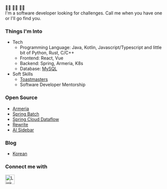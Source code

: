 👨‍💻 👨‍💻 👨‍💻 <br> 
I'm a software developer looking for challenges. Call me when you have one or I'll go find you. 

### Things I'm Into 
- Tech 
    - Programming Language: Java, Kotlin, Javascript/Typescript and little bit of Python, Rust, C/C++
    - Frontend: React, Vue
    - Backend: Spring, Armeria, K8s
    - Database: [MySQL](https://code-run.tistory.com/category/Database/DBA%EA%B8%89%20%EA%B0%9C%EB%B0%9C%EC%9E%90%EB%A1%9C)
- Soft Skills
    - [Toastmasters](https://www.toastmasters.org/Find-a-Club/05820825-05820825)
    - Software Developer Mentorship       

### Open Source
- [Armeria](https://github.com/line/armeria/pulls?q=author%3Aseonwoo960000+)
- [Spring Batch](https://github.com/spring-projects/spring-batch/issues?q=author%3Aseonwoo960000+)
- [Spring Cloud Dataflow](https://github.com/spring-cloud/spring-cloud-dataflow/issues?q=author%3Aseonwoo960000)
- [Rewrite](https://github.com/openrewrite/rewrite/pulls?q=author%3Aseonwoo960000+)
- [AI Sidebar](https://github.com/seonwoo960000/ai-sidebar)

### Blog 
- [Korean](https://code-run.tistory.com/)

### Connect me with 
<p>
    <a href="https://www.linkedin.com/in/seon-woo-kim-53b6481ba/" target="_blank">
        <img alt="LinkedIn" src="https://img.shields.io/badge/linkedin-%230077B5.svg?&style=for-the-badge&logo=linkedin&logoColor=white" height="30"/>
    </a> 
</p>
